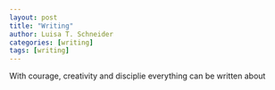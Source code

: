 ```yaml
---
layout: post
title: "Writing"
author: Luisa T. Schneider
categories: [writing]
tags: [writing]
---
```

With courage, creativity and disciplie everything can be written about